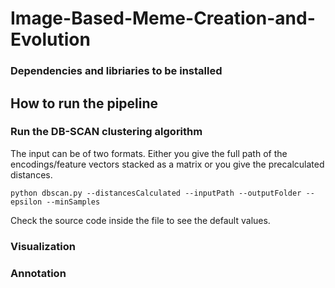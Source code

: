 # Image-Based-Meme-Creation-and-Evolution

### Dependencies and libriaries to be installed





## How to run the pipeline



### Run the DB-SCAN clustering algorithm

The input can be of two formats. Either you give the full path of the encodings/feature vectors stacked as a matrix or you give the precalculated distances.

```
python dbscan.py --distancesCalculated --inputPath --outputFolder --epsilon --minSamples
```
Check the source code inside the file to see the default values.



### Visualization


### Annotation



